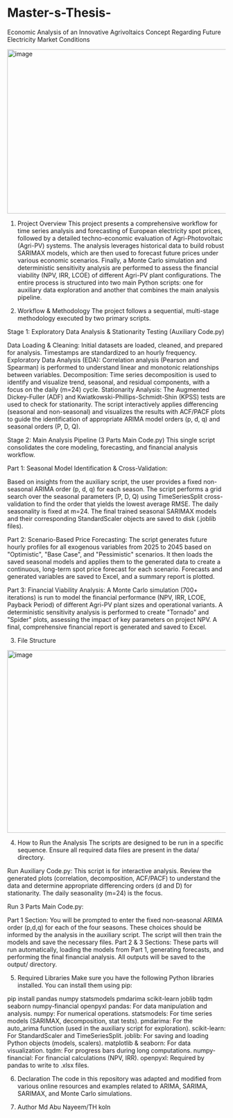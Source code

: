 # Master-s-Thesis-
Economic Analysis of an Innovative Agrivoltaics Concept Regarding Future Electricity Market Conditions

<img width="724" height="378" alt="image" src="https://github.com/user-attachments/assets/e35d39ed-4483-455a-b15f-3a8ce126f36a" /> 



1. Project Overview
This project presents a comprehensive workflow for time series analysis and forecasting of European electricity spot prices, followed by a detailed techno-economic evaluation of Agri-Photovoltaic (Agri-PV) systems. The analysis leverages historical data to build robust SARIMAX models, which are then used to forecast future prices under various economic scenarios. Finally, a Monte Carlo simulation and deterministic sensitivity analysis are performed to assess the financial viability (NPV, IRR, LCOE) of different Agri-PV plant configurations.
The entire process is structured into two main Python scripts: one for auxiliary data exploration and another that combines the main analysis pipeline.

2. Workflow & Methodology
The project follows a sequential, multi-stage methodology executed by two primary scripts.

Stage 1: Exploratory Data Analysis & Stationarity Testing (Auxiliary Code.py)

Data Loading & Cleaning: Initial datasets are loaded, cleaned, and prepared for analysis. Timestamps are standardized to an hourly frequency.
Exploratory Data Analysis (EDA): Correlation analysis (Pearson and Spearman) is performed to understand linear and monotonic relationships between variables.
Decomposition: Time series decomposition is used to identify and visualize trend, seasonal, and residual components, with a focus on the daily (m=24) cycle.
Stationarity Analysis: The Augmented Dickey-Fuller (ADF) and Kwiatkowski-Phillips-Schmidt-Shin (KPSS) tests are used to check for stationarity. The script interactively applies differencing (seasonal and non-seasonal) and visualizes the results with ACF/PACF plots to guide the identification of appropriate ARIMA model orders (p, d, q) and seasonal orders (P, D, Q).

Stage 2: Main Analysis Pipeline (3 Parts Main Code.py)
This single script consolidates the core modeling, forecasting, and financial analysis workflow.

Part 1: Seasonal Model Identification & Cross-Validation:

Based on insights from the auxiliary script, the user provides a fixed non-seasonal ARIMA order (p, d, q) for each season.
The script performs a grid search over the seasonal parameters (P, D, Q) using TimeSeriesSplit cross-validation to find the order that yields the lowest average RMSE. The daily seasonality is fixed at m=24.
The final trained seasonal SARIMAX models and their corresponding StandardScaler objects are saved to disk (.joblib files).

Part 2: Scenario-Based Price Forecasting:
The script generates future hourly profiles for all exogenous variables from 2025 to 2045 based on "Optimistic", "Base Case", and "Pessimistic" scenarios.
It then loads the saved seasonal models and applies them to the generated data to create a continuous, long-term spot price forecast for each scenario.
Forecasts and generated variables are saved to Excel, and a summary report is plotted.

Part 3: Financial Viability Analysis:
A Monte Carlo simulation (700+ iterations) is run to model the financial performance (NPV, IRR, LCOE, Payback Period) of different Agri-PV plant sizes and operational variants.
A deterministic sensitivity analysis is performed to create "Tornado" and "Spider" plots, assessing the impact of key parameters on project NPV.
A final, comprehensive financial report is generated and saved to Excel.

3. File Structure
<img width="864" height="420" alt="image" src="https://github.com/user-attachments/assets/4bea1e25-6a64-4ebd-bf1d-36edf1e7be64" />



4. How to Run the Analysis
The scripts are designed to be run in a specific sequence. Ensure all required data files are present in the data/ directory.

Run Auxiliary Code.py:
This script is for interactive analysis. Review the generated plots (correlation, decomposition, ACF/PACF) to understand the data and determine appropriate differencing orders (d and D) for stationarity. The daily seasonality (m=24) is the focus.

Run 3 Parts Main Code.py:

Part 1 Section: You will be prompted to enter the fixed non-seasonal ARIMA order (p,d,q) for each of the four seasons. These choices should be informed by the analysis in the auxiliary script. The script will then train the models and save the necessary files.
Part 2 & 3 Sections: These parts will run automatically, loading the models from Part 1, generating forecasts, and performing the final financial analysis. All outputs will be saved to the output/ directory.

5. Required Libraries
Make sure you have the following Python libraries installed. You can install them using pip:

pip install pandas numpy statsmodels pmdarima scikit-learn joblib tqdm seaborn numpy-financial openpyxl
pandas: For data manipulation and analysis.
numpy: For numerical operations.
statsmodels: For time series models (SARIMAX, decomposition, stat tests).
pmdarima: For the auto_arima function (used in the auxiliary script for exploration).
scikit-learn: For StandardScaler and TimeSeriesSplit.
joblib: For saving and loading Python objects (models, scalers).
matplotlib & seaborn: For data visualization.
tqdm: For progress bars during long computations.
numpy-financial: For financial calculations (NPV, IRR).
openpyxl: Required by pandas to write to .xlsx files.

6. Declaration
The code in this repository was adapted and modified from various online resources and examples related to ARIMA, SARIMA, SARIMAX, and Monte Carlo simulations.

7. Author
Md Abu Nayeem/TH koln
